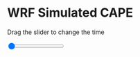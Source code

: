 <h1>WRF Simulated CAPE</h1>
<p>Drag the slider to change the time</p>

<div class="slidecontainer">
<input oninput='setImage(this)' class="slider" type="range" min="0" max="49" value="0" step="1" />
<img id='img'/>
</div>

<script>
var img = document.getElementById('img');
var img_array = ['/assets/images/wrf/cp_wrfout_d01_2020-03-03_12:00:00.png',
'/assets/images/wrf/cp_wrfout_d01_2020-03-03_13:00:00.png',
'/assets/images/wrf/cp_wrfout_d01_2020-03-03_14:00:00.png',
'/assets/images/wrf/cp_wrfout_d01_2020-03-03_15:00:00.png',
'/assets/images/wrf/cp_wrfout_d01_2020-03-03_16:00:00.png',
'/assets/images/wrf/cp_wrfout_d01_2020-03-03_17:00:00.png',
'/assets/images/wrf/cp_wrfout_d01_2020-03-03_18:00:00.png',
'/assets/images/wrf/cp_wrfout_d01_2020-03-03_19:00:00.png',
'/assets/images/wrf/cp_wrfout_d01_2020-03-03_20:00:00.png',
'/assets/images/wrf/cp_wrfout_d01_2020-03-03_21:00:00.png',
'/assets/images/wrf/cp_wrfout_d01_2020-03-03_22:00:00.png',
'/assets/images/wrf/cp_wrfout_d01_2020-03-03_23:00:00.png',
'/assets/images/wrf/cp_wrfout_d01_2020-03-04_00:00:00.png',
'/assets/images/wrf/cp_wrfout_d01_2020-03-04_01:00:00.png',
'/assets/images/wrf/cp_wrfout_d01_2020-03-04_02:00:00.png',
'/assets/images/wrf/cp_wrfout_d01_2020-03-04_03:00:00.png',
'/assets/images/wrf/cp_wrfout_d01_2020-03-04_04:00:00.png',
'/assets/images/wrf/cp_wrfout_d01_2020-03-04_05:00:00.png',
'/assets/images/wrf/cp_wrfout_d01_2020-03-04_06:00:00.png',
'/assets/images/wrf/cp_wrfout_d01_2020-03-04_07:00:00.png',
'/assets/images/wrf/cp_wrfout_d01_2020-03-04_08:00:00.png',
'/assets/images/wrf/cp_wrfout_d01_2020-03-04_09:00:00.png',
'/assets/images/wrf/cp_wrfout_d01_2020-03-04_10:00:00.png',
'/assets/images/wrf/cp_wrfout_d01_2020-03-04_11:00:00.png',
'/assets/images/wrf/cp_wrfout_d01_2020-03-04_12:00:00.png',
'/assets/images/wrf/cp_wrfout_d01_2020-03-04_13:00:00.png',
'/assets/images/wrf/cp_wrfout_d01_2020-03-04_14:00:00.png',
'/assets/images/wrf/cp_wrfout_d01_2020-03-04_15:00:00.png',
'/assets/images/wrf/cp_wrfout_d01_2020-03-04_16:00:00.png',
'/assets/images/wrf/cp_wrfout_d01_2020-03-04_17:00:00.png',
'/assets/images/wrf/cp_wrfout_d01_2020-03-04_18:00:00.png',
'/assets/images/wrf/cp_wrfout_d01_2020-03-04_19:00:00.png',
'/assets/images/wrf/cp_wrfout_d01_2020-03-04_20:00:00.png',
'/assets/images/wrf/cp_wrfout_d01_2020-03-04_21:00:00.png',
'/assets/images/wrf/cp_wrfout_d01_2020-03-04_22:00:00.png',
'/assets/images/wrf/cp_wrfout_d01_2020-03-04_23:00:00.png',
'/assets/images/wrf/cp_wrfout_d01_2020-03-05_00:00:00.png',
'/assets/images/wrf/cp_wrfout_d01_2020-03-05_01:00:00.png',
'/assets/images/wrf/cp_wrfout_d01_2020-03-05_02:00:00.png',
'/assets/images/wrf/cp_wrfout_d01_2020-03-05_03:00:00.png',
'/assets/images/wrf/cp_wrfout_d01_2020-03-05_04:00:00.png',
'/assets/images/wrf/cp_wrfout_d01_2020-03-05_05:00:00.png',
'/assets/images/wrf/cp_wrfout_d01_2020-03-05_06:00:00.png',
'/assets/images/wrf/cp_wrfout_d01_2020-03-05_07:00:00.png',
'/assets/images/wrf/cp_wrfout_d01_2020-03-05_08:00:00.png',
'/assets/images/wrf/cp_wrfout_d01_2020-03-05_09:00:00.png',
'/assets/images/wrf/cp_wrfout_d01_2020-03-05_10:00:00.png',
'/assets/images/wrf/cp_wrfout_d01_2020-03-05_11:00:00.png',
'/assets/images/wrf/cp_wrfout_d01_2020-03-05_12:00:00.png',];
function setImage(obj)
{
        var value = obj.value;
        img.src = img_array[value];

}
</script>
